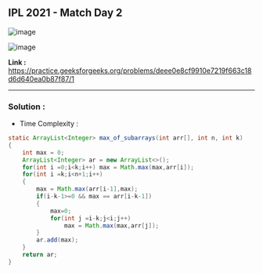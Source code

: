 ## IPL 2021 - Match Day 2

![image](https://user-images.githubusercontent.com/23376002/191807818-52d0ffc7-f19a-4e0a-aa29-f778683647de.png)

![image](https://user-images.githubusercontent.com/23376002/191807871-19cdbfff-9256-4d68-a0ff-7d3766d6ff72.png)

**Link :** https://practice.geeksforgeeks.org/problems/deee0e8cf9910e7219f663c18d6d640ea0b87f87/1

---------------------------------------------------------------------------------------------------------------------------------------------------------


### Solution :

- Time Complexity :


```java
static ArrayList<Integer> max_of_subarrays(int arr[], int n, int k) 
{
    int max = 0;
    ArrayList<Integer> ar = new ArrayList<>();
    for(int i =0;i<k;i++) max = Math.max(max,arr[i]);
    for(int i =k;i<n+1;i++)
    {
        max = Math.max(arr[i-1],max);
        if(i-k-1>=0 && max == arr[i-k-1])
        {
            max=0;
            for(int j =i-k;j<i;j++) 
                max = Math.max(max,arr[j]);
        }
        ar.add(max);
    }
    return ar;
}

```


